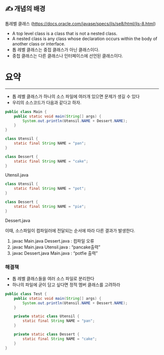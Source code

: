 ## ✍️ 개념의 배경

톱레벨 클래스 (https://docs.oracle.com/javase/specs/jls/se8/html/jls-8.html)

- A top level class is a class that is not a nested class.
- A nested class is any class whose declaration occurs within the body of another class or interface.
- 톱 레벨 클래스는 중접 클래스가 아닌 클래스이다.
- 중첩 클래스는 다른 클래스나 인터페이스에 선언된 클래스이다.

# 요약

---

- 톱 레벨 클래스가 하나의 소스 파일에 여러개 있으면 문제가 생길 수 있다
- 우리의 소스코드가 다음과 같다고 하자.

```java
public class Main {
    public static void main(String[] args) {
        System.out.println(Utensil.NAME + Dessert.NAME);
    }
}
```

```java
class Utensil {
    static final String NAME = "pan";
}

class Dessert {
    static final String NAME = "cake";
}
```
Utensil.java

```java
class Utensil {
    static final String NAME = "pot";
}

class Dessert {
    static final String NAME = "pie";
}
```
Dessert.java

이때, 소스파일이 컴파일러에 전달되는 순서에 따라 다른 결과가 발생한다.

1. javac Main.java Dessert.java : 컴파일 오류 
2. javac Main.java Utensil.java  : “pancake출력”
3. javac Dessert.java Main.java : “potfie 출력”

### 해결책

- 톱 레벨 클래스들을 여러 소스 파일로 분리한다
- 하나의 파일에 굳이 담고 싶다면 정적 멤버 클래스를 고려하라

```java
public class Test {
    public static void main(String[] args) {
        System.out.println(Utensil.NAME + Dessert.NAME);
    }

    private static class Utensil {
        static final String NAME = "pan";
    }

    private static class Dessert {
        static final String NAME = "cake";
    }
}
```
